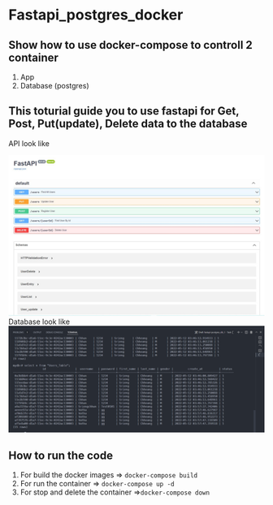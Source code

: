 # Fastapi_postgres_docker
## Show how to use docker-compose to controll 2 container
1. App
2. Database (postgres)

## This toturial guide you to use fastapi for Get, Post, Put(update), Delete data to the database
<!-- ![api](https://github.com/Sriengchhun/Fastapi_postgres_docker/blob/main/Picture/Fasteapi.JPG) 
![api](https://github.com/Sriengchhun/Fastapi_postgres_docker/blob/main/Picture/data-in-database.png) -->
API look like

<img src="https://github.com/Sriengchhun/Fastapi_postgres_docker/blob/main/Picture/Fasteapi.JPG" width="600" />
Database look like

<img src="https://github.com/Sriengchhun/Fastapi_postgres_docker/blob/main/Picture/data-in-database.png" width="600" />

## How to run the code
1. For build the docker images => `docker-compose build` 
2. For run the container => `docker-compose up -d`
3. For stop and delete the container =>`docker-compose down`
